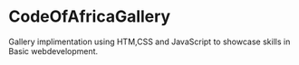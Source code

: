 # CodeOfAfricaGallery
Gallery implimentation using HTM,CSS and JavaScript to showcase skills in Basic webdevelopment.
